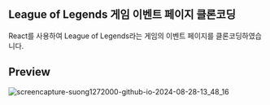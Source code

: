 ## League of Legends 게임 이벤트 페이지 클론코딩
React를 사용하여 League of Legends라는 게임의 이벤트 페이지를 클론코딩하였습니다.

## Preview
![screencapture-suong1272000-github-io-2024-08-28-13_48_16](https://github.com/user-attachments/assets/f58c2d97-5ce4-4eaa-9f4d-a10db814af54)
